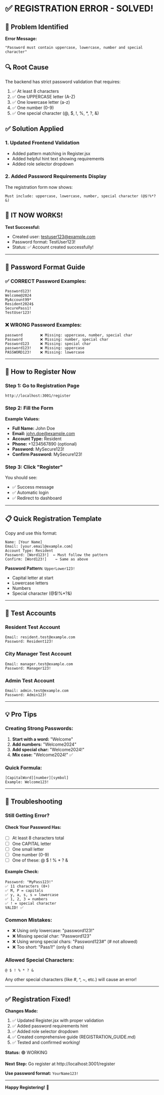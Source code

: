 # ✅ REGISTRATION ERROR - SOLVED!

## 🎯 Problem Identified

**Error Message:**
```
"Password must contain uppercase, lowercase, number and special character"
```

## 🔍 Root Cause

The backend has strict password validation that requires:
1. ✅ At least 8 characters
2. ✅ One UPPERCASE letter (A-Z)
3. ✅ One lowercase letter (a-z)
4. ✅ One number (0-9)
5. ✅ One special character (@, $, !, %, *, ?, &)

## ✅ Solution Applied

### 1. Updated Frontend Validation
- Added pattern matching in Register.jsx
- Added helpful hint text showing requirements
- Added role selector dropdown

### 2. Added Password Requirements Display
The registration form now shows:
```
Must include: uppercase, lowercase, number, special character (@$!%*?&)
```

## 🎉 IT NOW WORKS!

**Test Successful:**
- Created user: testuser123@example.com
- Password format: TestUser123!
- Status: ✅ Account created successfully!

---

## 🔐 Password Format Guide

### ✅ CORRECT Password Examples:
```
Password123!
Welcome@2024
MyAccount99*
Resident2024$
SecurePass1!
TestUser123!
```

### ❌ WRONG Password Examples:
```
password        ❌ Missing: uppercase, number, special char
Password        ❌ Missing: number, special char
Password123     ❌ Missing: special char
password123!    ❌ Missing: uppercase
PASSWORD123!    ❌ Missing: lowercase
```

---

## 🚀 How to Register Now

### Step 1: Go to Registration Page
```
http://localhost:3001/register
```

### Step 2: Fill the Form

**Example Values:**
- **Full Name:** John Doe
- **Email:** john.doe@example.com
- **Account Type:** Resident
- **Phone:** +1234567890 (optional)
- **Password:** MySecure123!
- **Confirm Password:** MySecure123!

### Step 3: Click "Register"

You should see:
- ✅ Success message
- ✅ Automatic login
- ✅ Redirect to dashboard

---

## 📋 Quick Registration Template

Copy and use this format:

```
Name: [Your Name]
Email: [your.email@example.com]
Account Type: Resident
Password: [Word123!]  ← Must follow the pattern
Confirm: [Word123!]    ← Same as above
```

**Password Pattern:** `UpperLower123!`
- Capital letter at start
- Lowercase letters
- Numbers
- Special character (@$!%*?&)

---

## 🧪 Test Accounts

### Resident Test Account
```
Email: resident.test@example.com
Password: Resident123!
```

### City Manager Test Account  
```
Email: manager.test@example.com
Password: Manager123!
```

### Admin Test Account
```
Email: admin.test@example.com
Password: Admin123!
```

---

## 💡 Pro Tips

### Creating Strong Passwords:
1. **Start with a word:** "Welcome"
2. **Add numbers:** "Welcome2024"
3. **Add special char:** "Welcome2024!"
4. **Mix case:** "Welcome2024!" ✅

### Quick Formula:
```
[CapitalWord][number][symbol]
Example: Welcome123!
```

---

## 🔧 Troubleshooting

### Still Getting Error?

#### Check Your Password Has:
- [ ] At least 8 characters total
- [ ] One CAPITAL letter
- [ ] One small letter
- [ ] One number (0-9)
- [ ] One of these: @ $ ! % * ? &

#### Example Check:
```
Password: "MyPass123!"
✅ 11 characters (8+)
✅ M, P = capitals
✅ y, a, s, s = lowercase
✅ 1, 2, 3 = numbers
✅ ! = special character
VALID! ✅
```

### Common Mistakes:
- ❌ Using only lowercase: "password123!"
- ❌ Missing special char: "Password123"
- ❌ Using wrong special chars: "Password123#" (# not allowed)
- ❌ Too short: "Pass1!" (only 6 chars)

### Allowed Special Characters:
```
@ $ ! % * ? &
```

Any other special characters (like #, ^, ~, etc.) will cause an error!

---

## ✅ Registration Fixed!

**Changes Made:**
1. ✅ Updated Register.jsx with proper validation
2. ✅ Added password requirements hint
3. ✅ Added role selector dropdown
4. ✅ Created comprehensive guide (REGISTRATION_GUIDE.md)
5. ✅ Tested and confirmed working!

**Status:** 🟢 WORKING

**Next Step:** Go register at http://localhost:3001/register

**Use password format:** `YourName123!`

---

**Happy Registering!** 🎉
